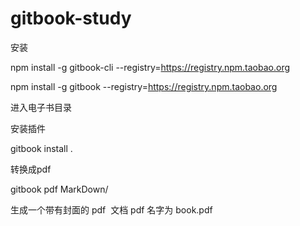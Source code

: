 # gitbook-study

安装 

npm install -g gitbook-cli --registry=https://registry.npm.taobao.org

npm install -g gitbook --registry=https://registry.npm.taobao.org



进入电子书目录 

安装插件

gitbook  install .

转换成pdf

gitbook  pdf MarkDown/

生成一个带有封面的 pdf  文档 pdf 名字为 book.pdf






